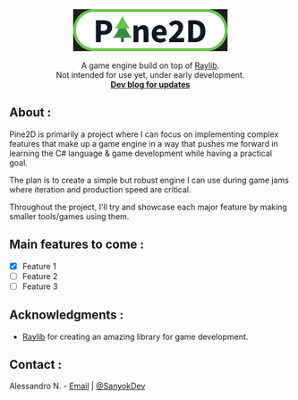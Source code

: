 <!-- Logo & description -->
<div align="center">
  <a href="https://github.com/SanyokDev/Pine2D-Engine">
    <img src="Assets/logo-outline.png" alt="Pine2D game engine logo" width="276" height="75">
  </a>

  <p align="center">
    A game engine build on top of <a href="[https://github.com/github_username/repo_name](https://github.com/raysan5/raylib)">Raylib</a>.
    <br/>
    Not intended for use yet, under early development.
    <br/>
    <a href="https://sanyokdev.github.io/tags/pine2d"><strong>Dev blog for updates</strong></a>
  </p>
</div>

<!-- About -->
## About :
Pine2D is primarily a project where I can focus on implementing complex features that make up a game engine in a way that pushes me forward in learning the C# language & game development while having a practical goal.

The plan is to create a simple but robust engine I can use during game jams where iteration and production speed are critical.
 
Throughout the project, I'll try and showcase each major feature by making smaller tools/games using them.

<!-- Roadmap -->
## Main features to come :
- [X] Feature 1
- [ ] Feature 2
- [ ] Feature 3

<!-- Acknowledgments  -->
## Acknowledgments :
- [Raylib](https://github.com/raysan5/raylib) for creating an amazing library for game development.

<!-- Contact -->
## Contact :
Alessandro N. - [Email](mailto:alessandronikolaev.business@gmail.com) | [@SanyokDev](https://twitter.com/SanyokDev)
